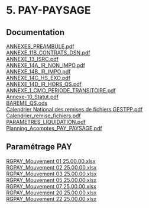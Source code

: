 # 5. PAY-PAYSAGE
## Documentation
[ANNEXES_PREAMBULE.pdf](https://raw.githubusercontent.com/CISIRH/espace-noyau/main/Noyau%20RH%20FPE/5.%20PAY-PAYSAGE/Documentation/ANNEXES_PREAMBULE.pdf)<br/>
[ANNEXE_11B_CONTRATS_DSN.pdf](https://raw.githubusercontent.com/CISIRH/espace-noyau/main/Noyau%20RH%20FPE/5.%20PAY-PAYSAGE/Documentation/ANNEXE_11B_CONTRATS_DSN.pdf)<br/>
[ANNEXE_13_ISRC.pdf](https://raw.githubusercontent.com/CISIRH/espace-noyau/main/Noyau%20RH%20FPE/5.%20PAY-PAYSAGE/Documentation/ANNEXE_13_ISRC.pdf)<br/>
[ANNEXE_14A_IR_NON_IMPO.pdf](https://raw.githubusercontent.com/CISIRH/espace-noyau/main/Noyau%20RH%20FPE/5.%20PAY-PAYSAGE/Documentation/ANNEXE_14A_IR_NON_IMPO.pdf)<br/>
[ANNEXE_14B_IR_IMPO.pdf](https://raw.githubusercontent.com/CISIRH/espace-noyau/main/Noyau%20RH%20FPE/5.%20PAY-PAYSAGE/Documentation/ANNEXE_14B_IR_IMPO.pdf)<br/>
[ANNEXE_14C_HS_EXO.pdf](https://raw.githubusercontent.com/CISIRH/espace-noyau/main/Noyau%20RH%20FPE/5.%20PAY-PAYSAGE/Documentation/ANNEXE_14C_HS_EXO.pdf)<br/>
[ANNEXE_14D_IR_HORS_QS.pdf](https://raw.githubusercontent.com/CISIRH/espace-noyau/main/Noyau%20RH%20FPE/5.%20PAY-PAYSAGE/Documentation/ANNEXE_14D_IR_HORS_QS.pdf)<br/>
[ANNEXE_1_CMO_PERIODE_TRANSITOIRE.pdf](https://raw.githubusercontent.com/CISIRH/espace-noyau/main/Noyau%20RH%20FPE/5.%20PAY-PAYSAGE/Documentation/ANNEXE_1_CMO_PERIODE_TRANSITOIRE.pdf)<br/>
[Annexe-10_Statut.pdf](https://raw.githubusercontent.com/CISIRH/espace-noyau/main/Noyau%20RH%20FPE/5.%20PAY-PAYSAGE/Documentation/Annexe-10_Statut.pdf)<br/>
[BAREME_QS.ods](https://raw.githubusercontent.com/CISIRH/espace-noyau/main/Noyau%20RH%20FPE/5.%20PAY-PAYSAGE/Documentation/BAREME_QS.ods)<br/>
[Calendrier National des remises de fichiers GESTPP.pdf](https://raw.githubusercontent.com/CISIRH/espace-noyau/main/Noyau%20RH%20FPE/5.%20PAY-PAYSAGE/Documentation/Calendrier%20National%20des%20remises%20de%20fichiers%20GESTPP.pdf)<br/>
[Calendrier_remise_fichiers.pdf](https://raw.githubusercontent.com/CISIRH/espace-noyau/main/Noyau%20RH%20FPE/5.%20PAY-PAYSAGE/Documentation/Calendrier_remise_fichiers.pdf)<br/>
[PARAMETRES_LIQUIDATION.pdf](https://raw.githubusercontent.com/CISIRH/espace-noyau/main/Noyau%20RH%20FPE/5.%20PAY-PAYSAGE/Documentation/PARAMETRES_LIQUIDATION.pdf)<br/>
[Planning_Acomptes_PAY_PAYSAGE.pdf](https://raw.githubusercontent.com/CISIRH/espace-noyau/main/Noyau%20RH%20FPE/5.%20PAY-PAYSAGE/Documentation/Planning_Acomptes_PAY_PAYSAGE.pdf)<br/>
## Paramétrage PAY
[RGPAY_Mouvement 01 25.00.00.xlsx](https://raw.githubusercontent.com/CISIRH/espace-noyau/main/Noyau%20RH%20FPE/5.%20PAY-PAYSAGE/Paramétrage%20PAY/RGPAY_Mouvement%2001%2025.00.00.xlsx)<br/>
[RGPAY_Mouvement 02 25.00.00.xlsx](https://raw.githubusercontent.com/CISIRH/espace-noyau/main/Noyau%20RH%20FPE/5.%20PAY-PAYSAGE/Paramétrage%20PAY/RGPAY_Mouvement%2002%2025.00.00.xlsx)<br/>
[RGPAY_Mouvement 03 25.00.00.xlsx](https://raw.githubusercontent.com/CISIRH/espace-noyau/main/Noyau%20RH%20FPE/5.%20PAY-PAYSAGE/Paramétrage%20PAY/RGPAY_Mouvement%2003%2025.00.00.xlsx)<br/>
[RGPAY_Mouvement 05 25.00.00.xlsx](https://raw.githubusercontent.com/CISIRH/espace-noyau/main/Noyau%20RH%20FPE/5.%20PAY-PAYSAGE/Paramétrage%20PAY/RGPAY_Mouvement%2005%2025.00.00.xlsx)<br/>
[RGPAY_Mouvement 07 25.00.00.xlsx](https://raw.githubusercontent.com/CISIRH/espace-noyau/main/Noyau%20RH%20FPE/5.%20PAY-PAYSAGE/Paramétrage%20PAY/RGPAY_Mouvement%2007%2025.00.00.xlsx)<br/>
[RGPAY_Mouvement 20 25.00.00.xlsx](https://raw.githubusercontent.com/CISIRH/espace-noyau/main/Noyau%20RH%20FPE/5.%20PAY-PAYSAGE/Paramétrage%20PAY/RGPAY_Mouvement%2020%2025.00.00.xlsx)<br/>
[RGPAY_Mouvement 22 25.00.00.xlsx](https://raw.githubusercontent.com/CISIRH/espace-noyau/main/Noyau%20RH%20FPE/5.%20PAY-PAYSAGE/Paramétrage%20PAY/RGPAY_Mouvement%2022%2025.00.00.xlsx)<br/>
